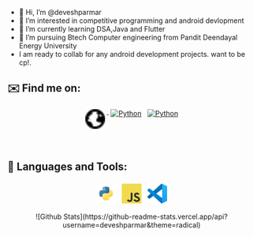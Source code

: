 - 👋 Hi, I’m @deveshparmar
- 👀 I’m interested in competitive programming and android devlopment
- 🌱 I’m currently learning DSA,Java and Flutter
- 💞️ I’m pursuing Btech Computer engineering from Pandit Deendayal Energy University
- I am ready to collab for any android development projects.
want to be cp!.


## ✉️ Find me on:


<p align="center">
 <a href="https://github.com/deveshparmar" target="_blank" rel="noopener noreferrer"> <img src="https://raw.githubusercontent.com/iconic/open-iconic/master/svg/globe.svg" alt="Python" height="40" style="vertical-align:top; margin:4px"> </a>
 <a href="https://www.linkedin.com/in/devesh-parmar-875990200/" target="_blank" rel="noopener noreferrer"> <img src="https://cdn.jsdelivr.net/npm/simple-icons@v3/icons/linkedin.svg" alt="Python" height="40" style="vertical-align:top; margin:4px"></a>
 <a href="https://mail.google.com/mail/u/0/#inbox"> <img src="https://encrypted-tbn0.gstatic.com/images?q=tbn:ANd9GcSjgX49vLExJjX6XAdoUf1yIeYkHGbJoVWo5SkKj4h4QbMhhciGUwu8uSzfovfu2tuQyhc&usqp=CAU" alt="Python" height="40" style="vertical-align:top; margin:4px"></a>
</p>

<br />

## 🧰 Languages and Tools:
<p align="center">
<img src="https://raw.githubusercontent.com/github/explore/80688e429a7d4ef2fca1e82350fe8e3517d3494d/topics/python/python.png" alt="Python" height="40" style="vertical-align:top; margin:4px">
<img src="https://raw.githubusercontent.com/github/explore/80688e429a7d4ef2fca1e82350fe8e3517d3494d/topics/javascript/javascript.png" alt="Javascript" height="40" style="vertical-align:top; margin:4px">
<img src="https://raw.githubusercontent.com/github/explore/80688e429a7d4ef2fca1e82350fe8e3517d3494d/topics/visual-studio-code/visual-studio-code.png" alt="VS Code" height="40" style="vertical-align:top; margin:4px">
</p>

<!---
deveshparmar/deveshparmar is a ✨ special ✨ repository because its `README.md` (this file) appears on your GitHub profile.
You can click the Preview link to take a look at your changes.
--->
<p align ="center">
![Github Stats](https://github-readme-stats.vercel.app/api?username=deveshparmar&theme=radical)
 </p>
